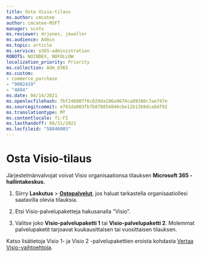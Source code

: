 ```yaml
---
title: Osta Visio-tilaus
ms.author: cmcatee
author: cmcatee-MSFT
manager: scotv
ms.reviewer: drjones, jmueller
ms.audience: Admin
ms.topic: article
ms.service: o365-administration
ROBOTS: NOINDEX, NOFOLLOW
localization_priority: Priority
ms.collection: Adm_O365
ms.custom:
- commerce_purchase
- "9002419"
- "4694"
ms.date: 04/14/2021
ms.openlocfilehash: fbf246007f6c029da196a9674ca89380c7ae747e
ms.sourcegitcommit: e781da003fb7b878854846cbe12b13b9dca8df92
ms.translationtype: MT
ms.contentlocale: fi-FI
ms.lasthandoff: 08/31/2021
ms.locfileid: "58846003"
---
```

# <a name="purchase-visio-subscription"></a>Osta Visio-tilaus

Järjestelmänvalvojat voivat Visio organisaationsa tilauksen **Microsoft 365 -hallintakeskus.**

1. Siirry **Laskutus** > **[Ostopalvelut](https://go.microsoft.com/fwlink/p/?linkid=868433)**, jos haluat tarkastella organisaatiollesi saatavilla olevia tilauksia.

2. Etsi Visio-palvelupaketteja hakusanalla ”Visio”.

3. Valitse joko **Visio-palvelupaketti 1** tai **Visio-palvelupaketti 2**. Molemmat palvelupaketit tarjoavat kuukausittaisen tai vuosittaisen tilauksen.

Katso lisätietoja Visio 1- ja Visio 2 -palvelupakettien eroista kohdasta [Vertaa Visio-vaihtoehtoja](https://products.office.com/Visio/microsoft-visio-plans-and-pricing-compare-visio-options).

